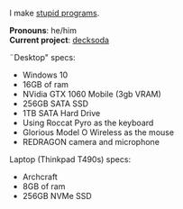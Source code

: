 I make [stupid programs](https://github.com/greysoh/random-projects).  
  
**Pronouns**: he/him  
**Current project**: [decksoda](https://github.com/decksoda)

¨Desktop" specs:
* Windows 10
* 16GB of ram
* NVidia GTX 1060 Mobile (3gb VRAM)
* 256GB SATA SSD
* 1TB SATA Hard Drive
* Using Roccat Pyro as the keyboard
* Glorious Model O Wireless as the mouse
* REDRAGON camera and microphone  
  
Laptop (Thinkpad T490s) specs:
* Archcraft
* 8GB of ram 
* 256GB NVMe SSD
